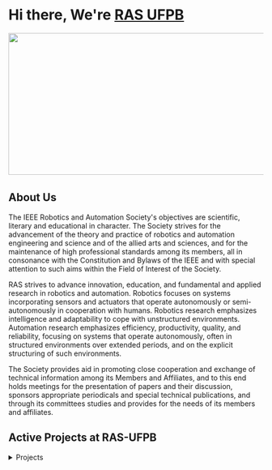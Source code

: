 # Hi there, We're [RAS UFPB](https://linktr.ee/rasufpb)

<div id="BannerInicial" align = "center">
    <img src="1.png" width="1200px" height=280">
</div>

<!-- COLOCAR TEXTO SOBRE A DATA DE FUNDAÇÃO DA RAS E ETC. -->

## About Us

<p text-align="justify">
The IEEE Robotics and Automation Society's objectives are scientific, literary and educational in character. The Society strives for the advancement of the theory and practice of robotics and automation engineering and science and of the allied arts and sciences, and for the maintenance of high professional standards among its members, all in consonance with the Constitution and Bylaws of the IEEE and with special attention to such aims within the Field of Interest of the Society.

RAS strives to advance innovation, education, and fundamental and applied research in robotics and automation. Robotics focuses on systems incorporating sensors and actuators that operate autonomously or semi-autonomously in cooperation with humans. Robotics research emphasizes intelligence and adaptability to cope with unstructured environments. Automation research emphasizes efficiency, productivity, quality, and reliability, focusing on systems that operate autonomously, often in structured environments over extended periods, and on the explicit structuring of such environments.

The Society provides aid in promoting close cooperation and exchange of technical information among its Members and Affiliates, and to this end holds meetings for the presentation of papers and their discussion, sponsors appropriate periodicals and special technical publications, and through its committees studies and provides for the needs of its members and affiliates.
</p>

## Active Projects at RAS-UFPB

<div>
<details>
  <summary>Projects</summary>
  <blockquote>It aims to teach basic robotic to new students and our podcast with some important peoples in the area of robotics.</blockquote>
    <ul>
      <li><a href="https://www.youtube.com/watch?v=rLqqt_gwrzg&list=PLvZM0tNIK7izHrqq3WYfDFzpj5RwM721k">RASCHAT</a></li>
      <li>Grupo de Robótica<img src="https://github.com/RAS-UFPB/.github/blob/main/profile/fotos/WhatsApp%20Image%202020-05-30%20at%2019.07.44%20(1).jpeg"></a></li>
    </ul>
</details>

